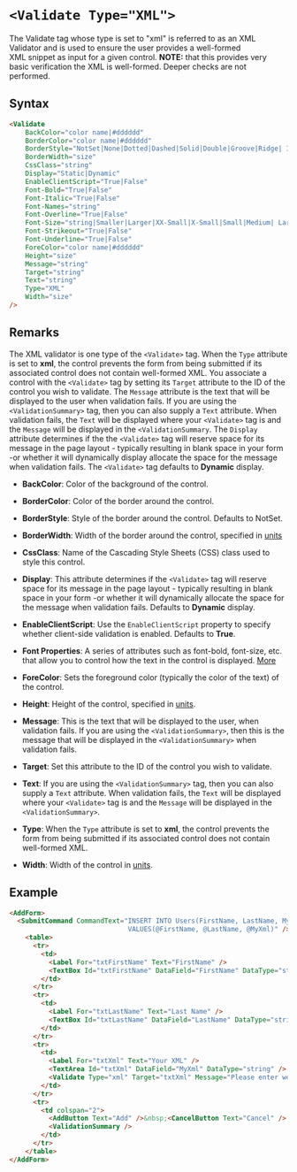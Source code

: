 # `<Validate Type="XML">`

The Validate tag whose type is set to "xml" is referred to as an XML Validator and is used to ensure the user provides a well-formed XML snippet as input for a given control. **NOTE:** that this provides very basic verification the XML is well-formed. Deeper checks are not performed.

## Syntax
```html
<Validate 
    BackColor="color name|#dddddd"
    BorderColor="color name|#dddddd"
    BorderStyle="NotSet|None|Dotted|Dashed|Solid|Double|Groove|Ridge| Inset|Outset"
    BorderWidth="size"
    CssClass="string"
    Display="Static|Dynamic"
    EnableClientScript="True|False"
    Font-Bold="True|False"
    Font-Italic="True|False"
    Font-Names="string"
    Font-Overline="True|False"
    Font-Size="string|Smaller|Larger|XX-Small|X-Small|Small|Medium| Large|X-Large|XX-Large"
    Font-Strikeout="True|False"
    Font-Underline="True|False"
    ForeColor="color name|#dddddd"
    Height="size"
    Message="string"
    Target="string"
    Text="string"
    Type="XML"
    Width="size" 
/>
```

## Remarks

The XML validator is one type of the `<Validate>` tag. When the `Type` attribute is set to **xml**, the control prevents the form from being submitted if its associated control does not contain well-formed XML. You associate a control with the `<Validate>` tag by setting its `Target` attribute to the ID of the control you wish to validate. The `Message` attribute is the text that will be displayed to the user when validation fails. If you are using the `<ValidationSummary>` tag, then you can also supply a `Text` attribute. When validation fails, the `Text` will be displayed where your `<Validate>` tag is and the `Message` will be displayed in the `<ValidationSummary`. The `Display` attribute determines if the the `<Validate>` tag will reserve space for its message in the page layout - typically resulting in blank space in your form -or whether it will dynamically display allocate the space for the message when validation fails. The `<Validate>` tag defaults to **Dynamic** display.


*   **BackColor**: Color of the background of the control.  

*   **BorderColor**: Color of the border around the control.  

*   **BorderStyle**: Style of the border around the control. Defaults to NotSet.  

*   **BorderWidth**: Width of the border around the control, specified in [units](units.html)

*   **CssClass**: Name of the Cascading Style Sheets (CSS) class used to style this control.  

*   **Display**: This attribute determines if the `<Validate>` tag will reserve space for its message in the page layout - typically resulting in blank space in your form -or whether it will dynamically allocate the space for the message when validation fails. Defaults to **Dynamic** display.  

*   **EnableClientScript**: Use the `EnableClientScript` property to specify whether client-side validation is enabled. Defaults to **True**.  

*   **Font Properties**: A series of attributes such as font-bold, font-size, etc. that allow you to control how the text in the control is displayed. [More](fontproperties.html)

*   **ForeColor**: Sets the foreground color (typically the color of the text) of the control.  

*   **Height**: Height of the control, specified in [units](units.html).  

*   **Message**: This is the text that will be displayed to the user, when validation fails. If you are using the `<ValidationSummary>`, then this is the message that will be displayed in the `<ValidationSummary>` when validation fails.  

*   **Target**: Set this attribute to the ID of the control you wish to validate.  

*   **Text**: If you are using the `<ValidationSummary>` tag, then you can also supply a `Text` attribute. When validation fails, the `Text` will be displayed where your `<Validate>` tag is and the `Message` will be displayed in the `<ValidationSummary>`.  

*   **Type**: When the `Type` attribute is set to **xml**, the control prevents the form from being submitted if its associated control does not contain well-formed XML.  

*   **Width**: Width of the control in [units](units.html).  

## Example
```html {21,27}
<AddForm>
  <SubmitCommand CommandText="INSERT INTO Users(FirstName, LastName, MyXml) 
                              VALUES(@FirstName, @LastName, @MyXml)" />
    <table>
      <tr>
        <td>
          <Label For="txtFirstName" Text="FirstName" /> 
          <TextBox Id="txtFirstName" DataField="FirstName" DataType="string" />
        </td>
      </tr>
      <tr>
        <td>
          <Label For="txtLastName" Text="Last Name" /> 
          <TextBox Id="txtLastName" DataField="LastName" DataType="string" />
        </td>
      </tr>
      <tr>
        <td>
          <Label For="txtXml" Text="Your XML" /> 
          <TextArea Id="txtXml" DataField="MyXml" DataType="string" />
          <Validate Type="xml" Target="txtXml" Message="Please enter well-formed XML" />
        </td>
      </tr>
      <tr>
        <td colspan="2">
          <AddButton Text="Add" />&nbsp;<CancelButton Text="Cancel" />
          <ValidationSummary />
        </td>
      </tr>
    </table>
</AddForm>
```